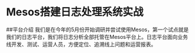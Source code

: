 # Mesos搭建日志处理系统实战

##平台介绍
我们是在今年的5月份开始调研并尝试使用Mesos，第一个试点就是我们的日志平台，我们将日志分析全部托管在Mesos平台上。日志平台面向业务线开发、测试、运营人员，方便定位、追溯线上问题和运营报表。


